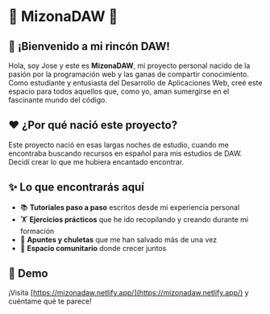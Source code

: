 # 🌟 MizonaDAW 🌟

## 💫 ¡Bienvenido a mi rincón DAW!

Hola, soy Jose y este es **MizonaDAW**, mi proyecto personal nacido de la pasión por la programación web y las ganas de compartir conocimiento. Como estudiante y entusiasta del Desarrollo de Aplicaciones Web, creé este espacio para todos aquellos que, como yo, aman sumergirse en el fascinante mundo del código.

## ❤️ ¿Por qué nació este proyecto?

Este proyecto nació en esas largas noches de estudio, cuando me encontraba buscando recursos en español para mis estudios de DAW. Decidí crear lo que me hubiera encantado encontrar.

## ✨ Lo que encontrarás aquí

- 📚 **Tutoriales paso a paso** escritos desde mi experiencia personal
- 🏋️ **Ejercicios prácticos** que he ido recopilando y creando durante mi formación
- 📝 **Apuntes y chuletas** que me han salvado más de una vez
- 👥 **Espacio comunitario** donde crecer juntos

## 🚀 Demo

¡Visita [https://mizonadaw.netlify.app/](https://mizonadaw.netlify.app/) y cuéntame qué te parece!
